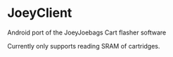 # JoeyClient
Android port of the JoeyJoebags Cart flasher software

Currently only supports reading SRAM of cartridges.
